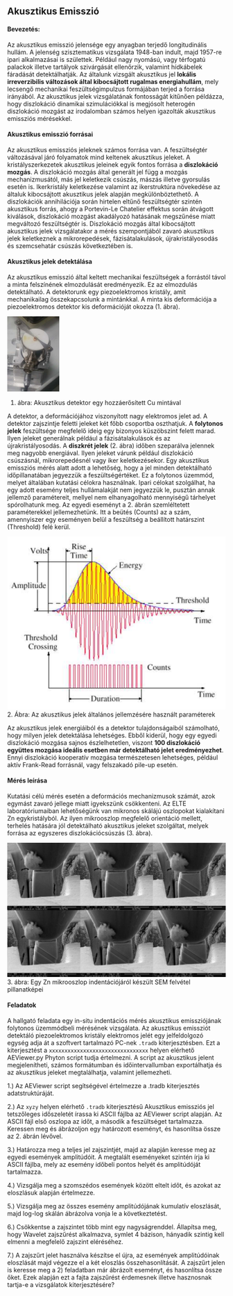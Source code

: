 ## Akusztikus Emisszió

#### Bevezetés:
Az akusztikus emisszió jelensége egy anyagban terjedő longitudinális hullám. A jelenség szisztematikus vizsgálata 1948-ban indult, majd 1957-re ipari alkalmazásai is születtek. Például nagy nyomású, vagy térfogatú palackok illetve tartályok szivárgását ellenőrzik, valamint hídkábelek fáradását detektálhatják. 
Az általunk vizsgált akusztikus jel **lokális irreverzibilis változások által kibocsájtott rugalmas energiahullám**, mely lecsengő mechanikai feszültségimpulzus formájában terjed a forrása irányából. Az akusztikus jelek vizsgálatának fontosságát kitűnően példázza, hogy diszlokáció dinamikai szimulációkkal is megjósolt heterogén diszlokáció mozgást az irodalomban számos helyen igazolták akusztikus emissziós mérésekkel.

#### Akusztikus emisszió forrásai
Az akusztikus emissziós jeleknek számos forrása van. A feszültségtér változásával járó folyamatok mind keltenek akusztikus jeleket. 
A kristályszerkezetek akusztikus jeleinek egyik fontos forrása a **diszlokáció mozgás**. A diszlokáció mozgás által generált jel függ a mozgás mechanizmusától, más jel keletkezik csúszás, mászás illetve gyorsulás esetén is. Ikerkristály keletkezése valamint az ikerstruktúra növekedése az általuk kibocsájtott akusztikus jelek alapján megkülönböztethető.  A diszlokációk annihilációja során hirtelen eltűnő feszültségtér szintén akusztikus forrás, ahogy a Portevin-Le Chatelier effektus során átvágott kiválások, diszlokáció mozgást akadályozó hatásának megszűnése miatt megváltozó feszültségtér is. Diszlokáció mozgás által kibocsájtott akusztikus jelek vizsgálatakor a mérés szempontjából zavaró akusztikus jelek keletkeznek a mikrorepedések, fázisátalakulások, újrakristályosodás és szemcsehatár csúszás következtében is.

#### Akusztikus jelek detektálása
Az akusztikus emisszió által keltett mechanikai feszültségek a forrástól távol a minta felszínének elmozdulását eredményezik. Ez az elmozdulás detektálható. A detektorunk egy piezoelektromos kristály, amit mechanikailag összekapcsolunk a mintánkkal. A minta kis deformációja a piezoelektromos detektor kis deformációját okozza (1. ábra).

![ ](img/fig1.png  "vmi")
1. ábra: Akusztikus detektor egy hozzáerősített Cu mintával

A detektor, a deformációjához viszonyított nagy elektromos jelet ad. A detektor zajszintje feletti jeleket két főbb csoportba oszthatjuk.  A **folytonos jelek** feszültsége megfelelő ideig egy bizonyos küszöbszint felett marad. Ilyen jeleket generálnak például a fázisátalakulások és az újrakristályosodás. A **diszkrét jelek** (2. ábra) időben szeparálva jelennek meg nagyobb energiával. Ilyen jeleket várunk például diszlokáció csúszásnál, mikrorepedésnél vagy iker keletkezésekor. Egy akusztikus emissziós mérés alatt adott a lehetőség, hogy a jel minden detektálható időpillanatában jegyezzük a feszültségértéket.  Ez a folytonos üzemmód, melyet általában kutatási célokra használnak. Ipari célokat szolgálhat, ha egy adott esemény teljes hullámalakját nem jegyezzük le, pusztán annak jellemző paramétereit, mellyel nem elhanyagolható mennyiségű tárhelyet spórolhatunk meg. Az egyedi eseményt a 2. ábrán szemléltetett paraméterekkel jellemezhetünk. Itt a beütés (Counts) az a szám, amennyiszer egy eseményen belül a feszültség a beállított határszint (Threshold) felé kerül.

![ ](img/fign1.png  "vmi")
2. Ábra: Az akusztikus jelek általános jellemzésére használt paraméterek


 Az akusztikus jelek energiáiból és a detektor tulajdonságaiból számolható, hogy milyen jelek detektálása lehetséges. Ebből kiderül, hogy egy egyedi diszlokáció mozgása sajnos észlelhetetlen, viszont **100 diszlokáció együttes mozgása ideális esetben már detektálható jelet eredményezhet**. Ennyi diszlokáció kooperatív mozgása természetesen lehetséges, például aktív Frank-Read forrásnál, vagy felszakadó pile-up esetén. 

#### Mérés leírása
Kutatási célú mérés esetén a deformációs mechanizmusok számát, azok egymást zavaró jellege miatt igyekszünk csökkenteni. Az ELTE laboratóriumaiban lehetőségünk van mikronos skálájú oszlopokat kialakítani Zn egykristályból. Az ilyen mikrooszlop megfelelő orientáció mellett, terhelés hatására jól detektálható akusztikus jeleket szolgáltat, melyek forrása az egyszeres diszlokációcsúszás (3. ábra). 

![ ](img/fign2.png  "vmi")
3. ábra: Egy Zn mikrooszlop indentációjáról készült SEM felvétel pillanatképei

#### Feladatok
A hallgató feladata egy in-situ indentációs mérés akusztikus emissziójának folytonos üzemmódbeli mérésének vizsgálata. Az akusztikus emissziót detektáló piezoelektromos kristály elektromos jelét egy jelfeldolgozó egység adja át a szoftvert tartalmazó PC-nek `.tradb` kiterjesztésben. Ezt a kiterjesztést a `xxxxxxxxxxxxxxxxxxxxxxxxxxxxxxxx` helyen elérhető AEViewer.py Phyton script tudja értelmezni. A script az akusztikus jelent megjelenítheti, számos formátumban és időintervallumban exportálhatja és az akusztikus jeleket megtalálhatja, valamint jellemezheti.

1.) Az AEViewer script segítségével értelmezze a .tradb kiterjesztés adatstruktúráját.

2.) Az `xyzy` helyen elérhető `.tradb` kiterjesztésű Akusztikus emissziós jel tetszőleges időszeletét írassa ki ASCII fájlba az AEViewer script alapján. Az ASCII fájl első oszlopa az időt, a második a feszültséget tartalmazza. Keressen meg és ábrázoljon egy határozott eseményt, és hasonlítsa össze az 2. ábrán lévővel.

3.) Határozza meg a teljes jel zajszintjét, majd az alapján keresse meg az egyedi események amplitúdóit. A megtalált eseményeket szintén írja ki ASCII fájlba, mely az esemény időbeli pontos helyét és amplitúdóját tartalmazza.

4.) Vizsgálja meg a szomszédos események között eltelt időt, és azokat az eloszlásuk alapján értelmezze.

5.) Vizsgálja meg az összes esemény amplitúdójának kumulatív eloszlását, majd log-log skálán ábrázolva vonja le a következtetést.

6.) Csökkentse a zajszintet több mint egy nagyságrenddel. Állapítsa meg, hogy Wavelet zajszűrést alkalmazva, symlet 4 bázison, hányadik szintig kell elmenni a megfelelő zajszint eléréséhez.

7.) A zajszűrt jelet használva készítse el újra, az események amplitúdóinak eloszlását majd végezze el a két eloszlás összehasonlítását. A zajszűrt jelen is keresse meg a 2) feladatban már ábrázolt eseményt, és hasonlítsa össze őket. Ezek alapján ezt a fajta zajszűrést érdemesnek illetve hasznosnak tartja-e a vizsgálatok kiterjesztésére?
